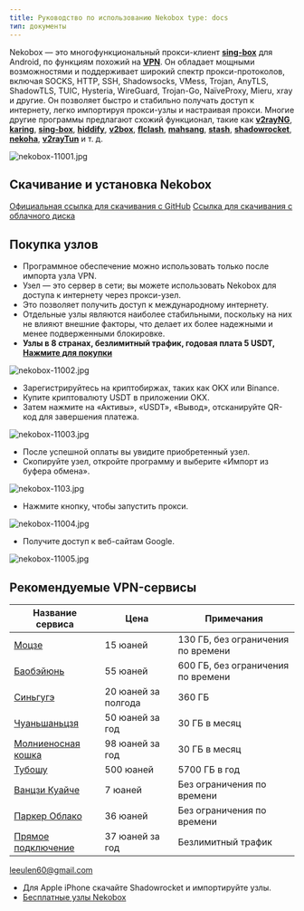 ```yaml
---
title: Руководство по использованию Nekobox type: docs
тип: документы
---
```


Nekobox — это многофункциональный прокси-клиент **[sing-box](https://sing-box.info)** для Android, по функциям похожий на **[VPN](https://getfreevpn.info)**. Он обладает мощными возможностями и поддерживает широкий спектр прокси-протоколов, включая SOCKS, HTTP, SSH, Shadowsocks, VMess, Trojan, AnyTLS, ShadowTLS, TUIC, Hysteria, WireGuard, Trojan-Go, NaïveProxy, Mieru, xray и другие. Он позволяет быстро и стабильно получать доступ к интернету, легко импортируя прокси-узлы и настраивая прокси. Многие другие программы предлагают схожий функционал, такие как **[v2rayNG](https://getfreevpn.info/zh/docs/vpn%E6%95%99%E7%A8%8B/%E4%B8%8B%E8%BD%BD%E5%92%8C%E4%BD%BF%E7%94%A8v2rayNG-VPN/)**, **[karing](https://karing.biz)**, **[sing-box](https://sing-box.info)**, **[hiddify](https://hiddify.me)**, **[v2box](https://v2box.pro)**, **[flclash](https://flclash.xyz)**, **[mahsang](https://mahsang.pro)**, **[stash](https://apps.apple.com/us/app/stash-rule-based-proxy/id1596063349)**, **[shadowrocket](https://shadowrocket.ink)**, **[nekoha](https://play.google.com/store/apps/details?id=moe.matsuri.lite)**, **[v2rayTun](https://play.google.com/store/apps/details?id=com.v2raytun.android&hl=zh)** и т. д.

![nekobox-11001.jpg](https://nekobox.info/img/nekobox-11001.jpg)

## Скачивание и установка Nekobox

[Официальная ссылка для скачивания с GitHub](https://github.com/MatsuriDayo/NekoBoxForAndroid/releases/download/1.3.9/NekoBox-1.3.9-armeabi-v7a.apk)
[Ссылка для скачивания с облачного диска](https://pan1.mene.lol/s/8kETK)

## Покупка узлов

  * Программное обеспечение можно использовать только после импорта узла VPN.
  * Узел — это сервер в сети; вы можете использовать Nekobox для доступа к интернету через прокси-узел.
  * Это позволяет получить доступ к международному интернету.
  * Отдельные узлы являются наиболее стабильными, поскольку на них не влияют внешние факторы, что делает их более надежными и менее подверженными блокировке.
  * **Узлы в 8 странах, безлимитный трафик, годовая плата 5 USDT, [Нажмите для покупки](https://bnb.lat/buy/3)**

![nekobox-11002.jpg](https://nekobox.info/img/nekobox-11002.jpg)

  * Зарегистрируйтесь на криптобиржах, таких как OKX или Binance.
  * Купите криптовалюту USDT в приложении OKX.
  * Затем нажмите на «Активы», «USDT», «Вывод», отсканируйте QR-код для завершения платежа.

![nekobox-11003.jpg](https://nekobox.info/img/nekobox-11003.jpg)

  * После успешной оплаты вы увидите приобретенный узел.
  * Скопируйте узел, откройте программу и выберите «Импорт из буфера обмена».

![nekobox-1103.jpg](https://nekobox.info/img/nekobox-1103.jpg)

  * Нажмите кнопку, чтобы запустить прокси.

![nekobox-11004.jpg](https://nekobox.info/img/nekobox-11004.jpg)



  * Получите доступ к веб-сайтам Google.

![nekobox-11005.jpg](https://nekobox.info/img/nekobox-11005.jpg)

## Рекомендуемые VPN-сервисы

| Название сервиса | Цена | Примечания |
|---|---|---|
| [Моцзе](https://www.mojie.me/#/register?code=BpCuERz0) | 15 юаней | 130 ГБ, без ограничения по времени |
| [Баобэйюнь](https://web1.bby011.com/#/register?code=8xTTMr2f) | 55 юаней | 600 ГБ, без ограничения по времени |
| [Синьгугэ](https://xingoogle0.cc/auth/register?code=in46IT) | 20 юаней за полгода | 360 ГБ |
| [Чуаньшаньцзя](https://af001.affcsj.com/#/register?code=kfW7nuyP) | 50 юаней за год | 30 ГБ в месяц |
| [Молниеносная кошка](https://webinv02.sc-aff.cc/auth/register?code=ZqlwT1UL) | 98 юаней за год | 30 ГБ в месяц |
| [Тубошу](https://tuboshu.io/auth/register?code=6ulsZW) | 500 юаней | 5700 ГБ в год |
| [Ванцзи Куайче](https://wjkc66.vip?c=REZUOC) | 7 юаней | Без ограничения по времени |
| [Паркер Облако](https://jump.923ka.com/#login?code=Ax6eLJs9) | 36 юаней | Без ограничения по времени |
| [Прямое подключение](https://bnb.lat/buy/3) | 37 юаней за год | Безлимитный трафик |

leeulen60@gmail.com


  * Для Apple iPhone скачайте Shadowrocket и импортируйте узлы.
  * [Бесплатные узлы Nekobox](https://nekobox.info/zh/docs/nekobox%E6%95%99%E7%A8%8B/nekobox%E5%85%8D%E8%B4%B9%E8%8A%82%E7%82%B9%E5%88%86%E4%BA%AB/)